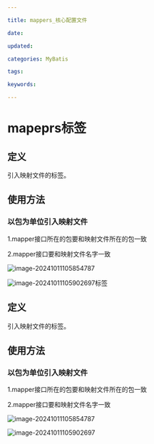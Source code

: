 ```yaml
---

title: mappers_核心配置文件

date: 

updated: 

categories: MyBatis

tags: 

keywords: 

---
```

# mapeprs标签

## 定义

引入映射文件的标签。

## 使用方法

### 以包为单位引入映射文件

1.mapper接口所在的包要和映射文件所在的包一致

2.mapper接口要和映射文件名字一致

![image-20241011105854787](./../../TyporaImage/MyBatis/image-20241011105854787.png)

![image-20241011105902697](./../../TyporaImage/MyBatis/image-20241011105902697.png)标签

## 定义

引入映射文件的标签。

## 使用方法

### 以包为单位引入映射文件

1.mapper接口所在的包要和映射文件所在的包一致

2.mapper接口要和映射文件名字一致

![image-20241011105854787](./../../TyporaImage/MyBatis/image-20241011105854787.png)

![image-20241011105902697](./../../TyporaImage/MyBatis/image-20241011105902697.png)